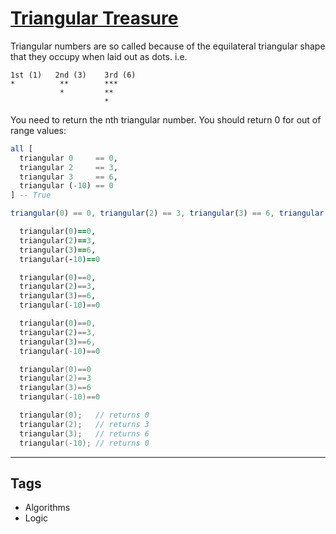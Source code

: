 # [Triangular Treasure](https://www.codewars.com/kata/525e5a1cb735154b320002c8)

Triangular numbers are so called because of the equilateral triangular shape that they occupy when laid out as dots. i.e.

```
1st (1)   2nd (3)    3rd (6)
*          **        ***
           *         **
                     *
```

You need to return the nth triangular number. You should return 0 for out of range values:

```haskell
all [
  triangular 0     == 0,
  triangular 2     == 3,
  triangular 3     == 6,
  triangular (-10) == 0
] -- True
```

```javascript
triangular(0) == 0, triangular(2) == 3, triangular(3) == 6, triangular(-10) == 0;
```

```ruby
  triangular(0)==0,
  triangular(2)==3,
  triangular(3)==6,
  triangular(-10)==0
```

```python
  triangular(0)==0,
  triangular(2)==3,
  triangular(3)==6,
  triangular(-10)==0
```

```dart
  triangular(0)==0,
  triangular(2)==3,
  triangular(3)==6,
  triangular(-10)==0
```

```swift
  triangular(0)==0
  triangular(2)==3
  triangular(3)==6
  triangular(-10)==0
```

```c
  triangular(0);   // returns 0
  triangular(2);   // returns 3
  triangular(3);   // returns 6
  triangular(-10); // returns 0
```

---

## Tags

- Algorithms
- Logic
